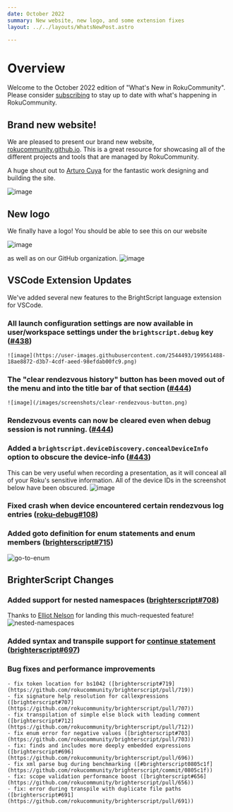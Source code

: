 ```yaml
---
date: October 2022
summary: New website, new logo, and some extension fixes
layout: ../../layouts/WhatsNewPost.astro

---
```


# Overview
Welcome to the October 2022 edition of "What's New in RokuCommunity". Please consider <a target="_blank" href="https://rokucommunity.substack.com/">subscribing</a> to stay up to date with what's happening in RokuCommunity.

## Brand new website!
We are pleased to present our brand new website, [rokucommunity.github.io](https://rokucommunity.github.io). This is a great resource for showcasing all of the different projects and tools that are managed by RokuCommunity.

A huge shout out to [Arturo Cuya](https://github.com/arturocuya) for the fantastic work designing and building the site.

![image](/images/screenshots/website-page-1.png)

## New logo
We finally have a logo! You should be able to see this on our website

![image](/images/screenshots/website-logo.png)

as well as on our GitHub organization.
![image](/images/screenshots/github-org-logo.png)

## VSCode Extension Updates
We've added several new features to the BrightScript language extension for VSCode.


### All launch configuration settings are now available in user/workspace settings under the `brightscript.debug` key ([#438](https://github.com/rokucommunity/vscode-brightscript-language/pull/438))
    ![image](https://user-images.githubusercontent.com/2544493/199561488-18ae8872-d3b7-4cdf-aeed-98efdab00fc9.png)


### The "clear rendezvous history" button has been moved out of the menu and into the title bar of that section ([#444](https://github.com/rokucommunity/vscode-brightscript-language/pull/444))
    ![image](/images/screenshots/clear-rendezvous-button.png)

### Rendezvous events can now be cleared even when debug session is not running. ([#444](https://github.com/rokucommunity/vscode-brightscript-language/pull/444))

### Added a `brightscript.deviceDiscovery.concealDeviceInfo` option to obscure the device-info ([#443](https://github.com/rokucommunity/vscode-brightscript-language/pull/443))
This can be very useful when recording a presentation, as it will conceal all of your Roku's sensitive information. All of the device IDs in the screenshot below have been obscured.
![image](https://user-images.githubusercontent.com/2544493/199562421-ad01b93f-712f-4f8f-9d52-853897a87bca.png)

### Fixed crash when device encountered certain rendezvous log entries ([roku-debug#108](https://github.com/rokucommunity/roku-debug/pull/108))

### Added goto definition for enum statements and enum members ([brighterscript#715](https://github.com/rokucommunity/brighterscript/pull/715))
![go-to-enum](https://user-images.githubusercontent.com/2544493/199565423-566e5d5f-b2ca-4afb-9d02-7656bd540b90.gif)

## BrighterScript Changes
### Added support for nested namespaces ([brighterscript#708](https://github.com/rokucommunity/brighterscript/pull/708))
Thanks to [Elliot Nelson](https://github.com/elliot-nelson) for landing this much-requested feature!
![nested-namespaces](https://user-images.githubusercontent.com/2544493/203113096-31c21bd5-01bb-49c1-b602-dfca3f5e3f23.gif)


### Added syntax and transpile support for [continue statement](https://developer.roku.com/docs/references/brightscript/language/program-statements.md#continue-for--continue-while) ([brighterscript#697](https://github.com/rokucommunity/brighterscript/pull/697))

### Bug fixes and performance improvements
    - fix token location for bs1042 ([brighterscript#719](https://github.com/rokucommunity/brighterscript/pull/719))
    - fix signature help resolution for callexpressions ([brighterscript#707](https://github.com/rokucommunity/brighterscript/pull/707))
    - fix transpilation of simple else block with leading comment ([brighterscript#712](https://github.com/rokucommunity/brighterscript/pull/712))
    - fix enum error for negative values ([brighterscript#703](https://github.com/rokucommunity/brighterscript/pull/703))
    - fix: finds and includes more deeply embedded expressions ([brighterscript#696](https://github.com/rokucommunity/brighterscript/pull/696))
    - fix xml parse bug during benchmarking ([#brighterscript0805c1f](https://github.com/rokucommunity/brighterscript/commit/0805c1f))
    - fix: scope validation performance boost ([brighterscript#656](https://github.com/rokucommunity/brighterscript/pull/656))
    - fix: error during transpile with duplicate file paths ([brighterscript#691](https://github.com/rokucommunity/brighterscript/pull/691))
